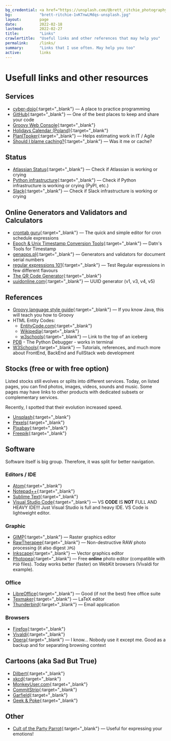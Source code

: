 ```yaml
---
bg_credential: <a href="https://unsplash.com/@brett_ritchie_photography?utm_source=unsplash&utm_medium=referral&utm_content=creditCopyText" target="_blank">Brett Ritchie</a> on <a href="https://unsplash.com/?utm_source=unsplash&utm_medium=referral&utm_content=creditCopyText" target="_blank">Unsplash</a>
bg:            "brett-ritchie-1vKTnwLMdqs-unsplash.jpg"
layout:        page
date:          2022-02-18
lastmod:       2022-02-27
title:         "Links"
crawlertitle:  "Useful links and other references that may help you"
permalink:     /links/
summary:       "Links that I use often. May help you too"
active:        links
---
```


# Usefull links and other resources

## Services

- [cyber-dojo](https://cyber-dojo.org){:target="_blank"} &mdash; A place to practice programming
- [GitHub](https://github.com/){:target="_blank"} &mdash; One of the best places to keep and share your code
- [Groovy Web Console](https://groovyconsole.appspot.com/){:target="_blank"}
- [Holidays Calendar (Poland)](https://www.kalendarzswiat.pl/kalendarz/){:target="_blank"}
- [PlanITpoker](https://www.planitpoker.com/){:target="_blank"} &mdash; Helps estimating work in IT / Agile
- [Should I blame caching?](https://shouldiblamecaching.com/){:target="_blank"} &mdash; Was it me or cache?

## Status
- [Atlassian Status](https://status.atlassian.com/){:target="_blank"} &mdash; Check if Atlassian is working or crying
- [Python infrastructure](https://status.python.org/){:target="_blank"} &mdash; Check if Python infrastructure is working or crying (PyPI, etc.)
- [Slack](https://status.slack.com/){:target="_blank"} &mdash; Check if Slack infrastructure is working or crying

## Online Generators and Validators and Calculators

- [crontab guru](https://crontab.guru/){:target="_blank"} &mdash; The quick and simple editor for cron schedule expressions
- [Epoch & Unix Timestamp Conversion Tools](https://www.unixtimestamp.com/){:target="_blank"} &mdash; Datn's Tools for Timestamp
- [genapps.pl](http://genapps.pl/){:target="_blank"} &mdash; Generators and validators for document serial numbers
- [regular expressions 101](https://regex101.com/){:target="_blank"} &mdash; Test Regular expressions in few different flavours
- [The QR Code Generator](https://www.the-qrcode-generator.com/){:target="_blank"}
- [uuidonline.com](https://uuidonline.com/){:target="_blank"} &mdash; UUID generator (v1, v3, v4, v5)

## References

- [Groovy language style guide](https://groovy-lang.org/style-guide.html){:target="_blank"} &mdash; If you know Java, this will teach you how to Groovy
- HTML Entity Codes:
  - [EntityCode.com](https://entitycode.com/){:target="_blank"}
  - [Wikipedia](https://en.wikipedia.org/wiki/List_of_XML_and_HTML_character_entity_references#Character_entity_references_in_HTML){:target="_blank"}
  - [w3schools](https://www.w3schools.com/charsets/ref_html_utf8.asp){:target="_blank"} &mdash; Link to the top of an iceberg
- [PDB](https://docs.python.org/3/library/pdb.html) - The Python Debugger - works in terminal
- [W3Schools](https://www.w3schools.com/){:target="_blank"} &mdash; Tutorials, references, and much more about FrontEnd, BackEnd and FullStack web development

## Stocks (free or with free option)

Listed stocks still evolves or splits into different services. Today, on listed pages, you can find photos, images,
videos, sounds and music. Some pages may have links to other products with dedicated subsets or complementary services.

Recently, I spotted that their evolution increased speed.

- [Unsplash](https://unsplash.com/){:target="_blank"}
- [Pexels](https://www.pexels.com){:target="_blank"}
- [Pixabay](https://pixabay.com){:target="_blank"}
- [Freepik](https://www.freepik.com/){:target="_blank"}

## Software

Software itself is big group. Therefore, it was split for better navigation.

### Editors / IDE

- [Atom](https://atom.io/){:target="_blank"}
- [Notepad++](https://notepad-plus-plus.org/){:target="_blank"}
- [Sublime Text](http://www.sublimetext.com/){:target="_blank"}
- [Visual Studio Code](https://code.visualstudio.com/){:target="_blank"} &mdash; VS **CODE** IS **NOT** FULL AND HEAVY IDE!!! Just Visual Studio is full and heavy IDE. VS Code is lightweight editor.

### Graphic

- [GIMP](https://www.gimp.org/){:target="_blank"} &mdash; Raster graphics editor
- [RawTherapee](https://rawtherapee.com/){:target="_blank"} &mdash; Non-destructive RAW photo processing (it also digest `JPG`)
- [Inkscape](https://inkscape.org){:target="_blank"} &mdash; Vector graphics editor
- [Photopea](https://www.photopea.com/){:target="_blank"} &mdash; Free **online** photo editor (compatible with `PSD` files). Today works better (faster) on WebKit browsers (Vivaldi for example).

### Office

- [LibreOffice](https://www.libreoffice.org/){:target="_blank"} &mdash; Good (if not the best) free office suite
- [Texmaker](https://www.xm1math.net/texmaker/){:target="_blank"} &mdash; LaTeX editor
- [Thunderbird](https://www.thunderbird.net/en-US/){:target="_blank"} &mdash; Email application

### Browsers

- [Firefox](https://www.mozilla.org/en-US/firefox/new/){:target="_blank"}
- [Vivaldi](https://vivaldi.com){:target="_blank"}
- [Opera](https://www.opera.com/){:target="_blank"} &mdash; I know&hellip; Nobody use it except me. Good as a backup and for separating browsing context

## Cartoons (aka Sad But True)

- [Dilbert](https://dilbert.com){:target="_blank"}
- [xkcd](https://xkcd.com){:target="_blank"}
- [MonkeyUser.com](https://www.monkeyuser.com){:target="_blank"}
- [CommitStrip](https://www.commitstrip.com){:target="_blank"}
- [Garfield](https://www.gocomics.com/garfield){:target="_blank"}
- [Geek & Poke](https://geek-and-poke.com){:target="_blank"}

## Other

- [Cult of the Party Parrot](https://cultofthepartyparrot.com/){:target="_blank"} &mdash; Useful for expressing your emotions!

